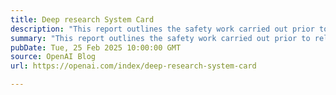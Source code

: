 ```yaml
---
title: Deep research System Card
description: "This report outlines the safety work carried out prior to releasing deep research including external red teaming, frontier risk evaluations according to our Preparedness Framework, and an overview of the mitigations we built in to address key risk areas."
summary: "This report outlines the safety work carried out prior to releasing deep research including external red teaming, frontier risk evaluations according to our Preparedness Framework, and an overview of the mitigations we built in to address key risk areas."
pubDate: Tue, 25 Feb 2025 10:00:00 GMT
source: OpenAI Blog
url: https://openai.com/index/deep-research-system-card

---
```


